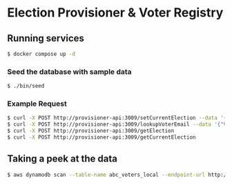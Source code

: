 # Election Provisioner & Voter Registry

## Running services

```bash
$ docker compose up -d
```

### Seed the database with sample data

```bash
$ ./bin/seed
```

### Example Request

```bash
$ curl -X POST http://provisioner-api:3009/setCurrentElection --data '{"electionId": "0c7a901a-e8fe-4601-8417-5d0823159d42"}'
$ curl -X POST http://provisioner-api:3009/lookupVoterEmail --data '{"VIDN":"B00000000001"}'
$ curl -X POST http://provisioner-api:3009/getElection
$ curl -X POST http://provisioner-api:3009/getCurrentElection
```

## Taking a peek at the data

```bash
$ aws dynamodb scan --table-name abc_voters_local --endpoint-url http://provisioner-db:8000
```
